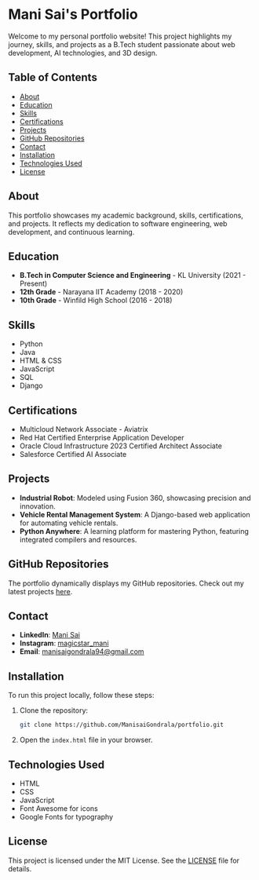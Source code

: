 # Mani Sai's Portfolio

Welcome to my personal portfolio website! This project highlights my journey, skills, and projects as a B.Tech student passionate about web development, AI technologies, and 3D design.

## Table of Contents

- [About](#about)
- [Education](#education)
- [Skills](#skills)
- [Certifications](#certifications)
- [Projects](#projects)
- [GitHub Repositories](#github-repositories)
- [Contact](#contact)
- [Installation](#installation)
- [Technologies Used](#technologies-used)
- [License](#license)

## About

This portfolio showcases my academic background, skills, certifications, and projects. It reflects my dedication to software engineering, web development, and continuous learning.

## Education

- **B.Tech in Computer Science and Engineering** - KL University (2021 - Present)
- **12th Grade** - Narayana IIT Academy (2018 - 2020)
- **10th Grade** - Winfild High School (2016 - 2018)

## Skills

- Python
- Java
- HTML & CSS
- JavaScript
- SQL
- Django

## Certifications

- Multicloud Network Associate - Aviatrix
- Red Hat Certified Enterprise Application Developer
- Oracle Cloud Infrastructure 2023 Certified Architect Associate
- Salesforce Certified AI Associate

## Projects

- **Industrial Robot**: Modeled using Fusion 360, showcasing precision and innovation.
- **Vehicle Rental Management System**: A Django-based web application for automating vehicle rentals.
- **Python Anywhere**: A learning platform for mastering Python, featuring integrated compilers and resources.

## GitHub Repositories

The portfolio dynamically displays my GitHub repositories. Check out my latest projects [here](https://github.com/ManisaiGondrala).

## Contact

- **LinkedIn**: [Mani Sai](https://www.linkedin.com/in/gondrala-mani-sai-588192226/)
- **Instagram**: [magicstar_mani](https://www.instagram.com/magicstar_mani/)
- **Email**: manisaigondrala94@gmail.com

## Installation

To run this project locally, follow these steps:

1. Clone the repository:
    ```bash
    git clone https://github.com/ManisaiGondrala/portfolio.git
    ```
2. Open the `index.html` file in your browser.

## Technologies Used

- HTML
- CSS
- JavaScript
- Font Awesome for icons
- Google Fonts for typography

## License

This project is licensed under the MIT License. See the [LICENSE](LICENSE) file for details.
